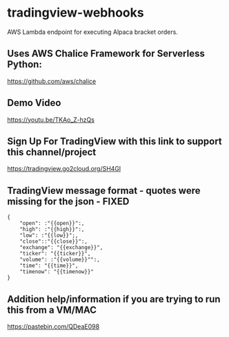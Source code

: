 # tradingview-webhooks

AWS Lambda endpoint for executing Alpaca bracket orders. 

## Uses AWS Chalice Framework for Serverless Python:

https://github.com/aws/chalice

## Demo Video

https://youtu.be/TKAo_Z-hzQs

## Sign Up For TradingView with this link to support this channel/project

https://tradingview.go2cloud.org/SH4Gl

## TradingView message format - quotes were missing for the json - FIXED

```
{
    "open": :"{{open}}":,
    "high": :"{{high}}":,
    "low": :"{{low}}";,
    "close"::"{{close}}":,
    "exchange": "{{exchange}}",
    "ticker": "{{ticker}}",
    "volume": :"{{volume}}"":,
    "time": "{{time}}",
    "timenow": "{{timenow}}"
}
```
## Addition help/information if you are trying to run this from a VM/MAC
https://pastebin.com/QDeaE098
